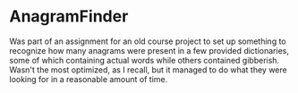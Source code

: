 # AnagramFinder

Was part of an assignment for an old course project to set up something to recognize how many anagrams were present in a few provided dictionaries, some of which containing actual words while others contained gibberish.  Wasn't the most optimized, as I recall, but it managed to do what they were looking for in a reasonable amount of time.
